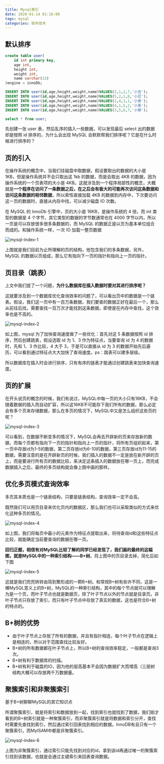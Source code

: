 ```yaml
---
title: Mysql索引
date: 2020-01-14 01:16:00
tags: mysql
categories: 软件技术
---
```


## 默认排序

```sql
create table user(
    id int primary key,
    age int,
    height int,
    weight int,
    name varchar(32)
)engine = innoDb;

INSERT INTO user(id,age,height,weight,name)VALUES(2,1,2,7,'小吉');
INSERT INTO user(id,age,height,weight,name)VALUES(5,2,1,8,'小尼');
INSERT INTO user(id,age,height,weight,name)VALUES(1,4,3,1,'小泰');
INSERT INTO user(id,age,height,weight,name)VALUES(4,1,5,2,'小美');
INSERT INTO user(id,age,height,weight,name)VALUES(3,5,6,7,'小蔡');

select * from user;
```

先创建一张 user 表，然后乱序的插入一些数据，可以发现最后 select 出的数据却是按照 id 排序的，为什么会出现 MySQL 会默默帮我们排序呢？它是在什么时候进行排序的？

## 页的引入

在操作系统的概念中，当我们往磁盘中取数据，假设要取出的数据的大小是 1KB，但是操作系统并不会只取出这 1kb 的数据，而是会取出 4KB 的数据，因为操作系统的一个页表项的大小是 4KB。这就涉及到一个程序局部性的概念，大概就是**一个程序在访问了一条数据之后，在之后会有极大的可能再次访问这条数据和访问这条数据的相邻数据**，所以索性直接加载 4KB 的数据到内存中，下次要访问这一页的数据时，直接从内存中找，可以减少磁盘 IO 次数。

在 MySQL 的 InnoDb 引擎中，页的大小是 16KB，是操作系统的 4 倍，而 int 类型的数据是 4 个字节，其它类型的数据的字节数通常也在 4000 字节以内，所以一页是可以存放很多很多条数据的，而 MySQL 的数据正是以页为基本单位组合而成的。和操作系统一样，一次 IO 加载一整页数据

![mysql-index-1](https://gcore.jsdelivr.net/gh/Nayacco/cdn@master/blog/mysql-index-1.png)

上图就是我们目前为止所理解的页的结构，他包含我们的多条数据，另外，MySQL 的数据以页组成，那么它有指向下一页的指针和指向上一页的指针。

## 页目录（跳表）

上文中我们提了一个问题，**为什么数据库在插入数据时要对其进行排序呢？**

这就要涉及到一个数据库优化查询效率的问题了，可以看出页中的数据是一个链表。假设，我们这一页中有一百万条数据，我们要查的数据正好在最后一个，那么从前往后找，需要查找一百万次才能找到这条数据，即使是在内存中查找，这个效率也是不高的。

![mysql-index-2](https://gcore.jsdelivr.net/gh/Nayacco/cdn@master/blog/mysql-index-2.png)

如上图，mysql 为了加快查询速度做了一些优化：首先对这 5 条数据按照 id 排序，然后创建跳表，假设选取 id 为 1、3 作为特征点，当要查询 id 为 4 的数据时，先和 1、3 作比较，4 大于 3，于是可以直接从 id 为 3 的数据开始先后遍历，可以看到通过特征点大大加快了查询速度。ps：跳表可以建多层级。

所以数据库在插入时会进行排序，只有有序的链表才能通过创建跳表来加快查询速度。

## 页的扩展

在开头说页的概念的时候，我们有说过，MySQL中每一页的大小只有16KB，不会随着数据的插入而自动扩容，所以这16KB不可能存下我们所有的数据，那么必定会有多个页来存储数据，那么在多页的情况下，MySQL中又是怎么组织这些页的呢？

![mysql-index-3](https://gcore.jsdelivr.net/gh/Nayacco/cdn@master/blog/mysql-index-3.png)

可以看到，在数据不断变多的情况下，MySQL会再去开辟新的页来存放新的数据，而每个页都有指向下一页的指针和指向上一页的指针，将所有页组织起来，第一页中存放id为1-5的数据，第二页存放id为6-10的数据，第三页存放id为11-15的数据，需要注意的是在开辟新页的时候，我们插入的数据不一定是放在新开辟的页上，而是要进行所有页的数据比较，来决定这条插入的数据放在哪一页上，而完成数据插入之后，最终的多页结构就会像上图中画的那样。

## 优化多页模式查询效率

多页其本质也是一个链表结构，只要是链表结构，查询效率一定不会高。

既然我们可以用页目录来优化页内的数据区，那么我们也可以采取类似的方式来优化这种多页的情况。

![mysql-index-4](https://gcore.jsdelivr.net/gh/Nayacco/cdn@master/blog/mysql-index-4.png)

如上图，我们将每页中最小的元素作为特征点提取出来，将待查询id和这些特征点比较，就能确定当前要查询的数据在哪一页。

**回归正题，相信有对MySQL比较了解的同学已经发现了，我们画的最终的这幅图，就是MySQL中的一种索引结构——B+树**。将上图中的页目录去掉，简化后如下图

![mysql-index-5](https://gcore.jsdelivr.net/gh/Nayacco/cdn@master/blog/mysql-index-5.png)

这就是我们兜兜转转由简到繁形成的一颗B+树。和常规B+树有些许不同，这是一棵MySQL意义上的B+树，MySQL的一种索引结构，其中的每个节点就可以理解为是一个页，而叶子节点也就是数据页，除了叶子节点以外的节点就是目录页。非叶子节点只存放了索引，而只有叶子节点中存放了真实的数据，这也是符合B+树的特点的。

## B+树的优势

- 由于叶子节点上存放了所有的数据，并且有指针相连，每个叶子节点在逻辑上是相连的，所以对于范围查找比较友好。
- B+树的所有数据都在叶子节点上，所以B+树的查询效率稳定，一般都是查询3次。
- B+树有利于数据库的扫描。
- B+树有利于磁盘的IO，因为他的层高基本不会因为数据扩大而增高（三层树结构大概可以存放两千万数据量。

## 聚簇索引和非聚簇索引

基于B+树聊聊MySQL的其它知识点

所谓聚簇索引，就是将索引和数据放到一起，找到索引也就找到了数据，我们刚才看到的B+树索引就是一种聚簇索引，而非聚簇索引就是将数据和索引分开，查找时需要先查找到索引，然后通过索引回表找到相应的数据。InnoDB有且只有一个聚簇索引，而MyISAM中都是非聚簇索引。

![mysql-index-6](https://gcore.jsdelivr.net/gh/Nayacco/cdn@master/blog/mysql-index-6.png)

上图为非聚簇索引，通过索引只能先找到对应的id，拿到该id再通过唯一的聚簇索引找到该数据，也就是会通过主键索引来回表查询数据。

